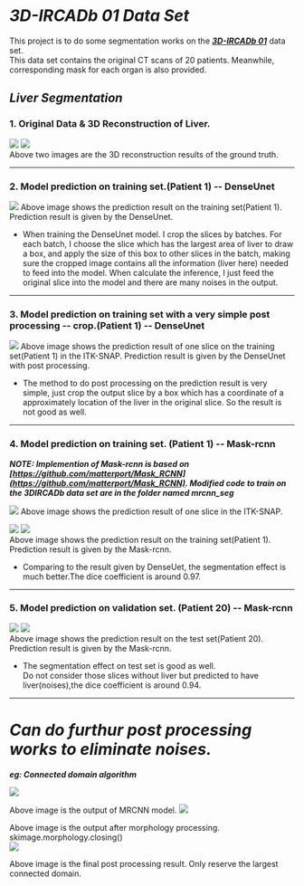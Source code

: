# ***3D-IRCADb 01 Data Set***  

This project is to do some segmentation works on the [***3D-IRCADb 01***](https://www.ircad.fr/research/3d-ircadb-01/) data set.  
This data set contains the original CT scans of 20 patients. Meanwhile, corresponding mask for each organ is also provided.  

## ***Liver Segmentation***

### **1. Original Data & 3D Reconstruction of Liver.**  


![](https://github.com/NusLuoKe/tf_dicom/blob/master/readme_img/ori_mask_1.png)
![](https://github.com/NusLuoKe/tf_dicom/blob/master/readme_img/ori_mask_2.png)    
Above two images are the 3D reconstruction results of the ground truth.  

---
### **2. Model prediction on training set.(Patient 1) -- DenseUnet**    


![](https://github.com/NusLuoKe/IRCADb/blob/master/readme_img/dense_unet_p1.png)
Above image shows the prediction result on the training set(Patient 1). 
Prediction result is given by the DenseUnet.    
  
 * When training the DenseUnet model. I crop the slices by batches. For each batch, I choose the slice which has the 
 largest area of liver to draw a box, and apply the size of this box to other slices in the batch, making sure the 
 cropped image contains all the information (liver here) needed to feed into the model. When calculate the inference, I 
 just feed the original slice into the model and there are many noises in the output. 


---
### **3. Model prediction on training set with a very simple post processing -- crop.(Patient 1) -- DenseUnet**  


![](https://github.com/NusLuoKe/IRCADb/blob/master/readme_img/dense_unet_p1_post_processing.png)
Above image shows the prediction result of one slice on the training set(Patient 1) in the ITK-SNAP. 
Prediction result is given by the DenseUnet with post processing.  

* The method to do post processing on the prediction result is very simple, just crop the output slice by a box 
which has a coordinate of a approximately location of the liver in the original slice. So the result is not good as well.
  

---   
### **4. Model prediction on training set. (Patient 1) -- Mask-rcnn**


***NOTE: Implemention of Mask-rcnn is based on [https://github.com/matterport/Mask_RCNN](https://github.com/matterport/Mask_RCNN). 
Modified code to train on the 3DIRCADb data set are in the folder named mrcnn_seg*** 
  
![](https://github.com/NusLuoKe/IRCADb/blob/master/readme_img/mrcnn_p1.png)
Above image shows the prediction result of one slice in the ITK-SNAP.  
  
       
![](https://github.com/NusLuoKe/IRCADb/blob/master/readme_img/mrcnn_p1_01.png)
![](https://github.com/NusLuoKe/IRCADb/blob/master/readme_img/mrcnn_p1_02.png)  
Above image shows the prediction result on the training set(Patient 1). 
Prediction result is given by the Mask-rcnn.  

* Comparing to the result given by DenseUet, the segmentation effect is much better.The dice coefficient is around 0.97.

---
### **5. Model prediction on validation set. (Patient 20) -- Mask-rcnn**


![](https://github.com/NusLuoKe/IRCADb/blob/master/readme_img/mrcnn_p20_01.png)
![](https://github.com/NusLuoKe/IRCADb/blob/master/readme_img/mrcnn_p20_02.png)  
Above image shows the prediction result on the test set(Patient 20). 
Prediction result is given by the Mask-rcnn.  

* The segmentation effect on test set is good as well.  
Do not consider those slices without liver but predicted to have liver(noises),the dice coefficient is around 0.94. 

--- 
 

# ***Can do furthur post processing works to eliminate noises.***  
 ***eg: Connected domain algorithm***  
 
 ![](https://github.com/NusLuoKe/IRCADb/blob/master/readme_img/p1_pred.png)  
   
 Above image is the output of MRCNN model.
 ![](https://github.com/NusLuoKe/IRCADb/blob/master/readme_img/p1_pred_closing_cal.png)  
   
 Above image is the output after morphology processing. skimage.morphology.closing()  
 ![](https://github.com/NusLuoKe/IRCADb/blob/master/readme_img/p1_pred_final_post.png)  
 
 Above image is the final post processing result. Only reserve the largest connected domain.
 



